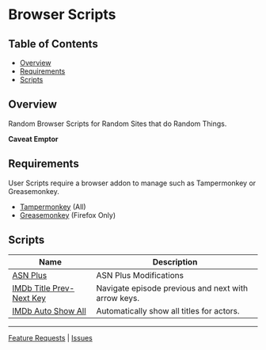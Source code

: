 # Browser Scripts

## Table of Contents

*   [Overview](#overview)
*   [Requirements](#requirements)
*   [Scripts](#scripts)

## Overview

Random Browser Scripts for Random Sites that do Random Things.

**Caveat Emptor**

## Requirements

User Scripts require a browser addon to manage such as Tampermonkey or Greasemonkey.

- [Tampermonkey](https://www.tampermonkey.net/) (All)
- [Greasemonkey](https://www.greasespot.net/) (Firefox Only)

## Scripts

| Name                                                                                                                   | Description                                         |
|------------------------------------------------------------------------------------------------------------------------|-----------------------------------------------------|
| [ASN Plus](https://raw.githubusercontent.com/cssnr/browser-scripts/master/asn/asn.user.js)                             | ASN Plus Modifications                              |
| [IMDb Title Prev-Next Key](https://raw.githubusercontent.com/cssnr/browser-scripts/master/imdb/imdb-prev-next.user.js) | Navigate episode previous and next with arrow keys. |
| [IMDb Auto Show All](https://raw.githubusercontent.com/cssnr/browser-scripts/master/imdb/imdb-show-all.user.js)        | Automatically show all titles for actors.           |


---
[Feature Requests](https://github.com/cssnr/browser-scripts/issues/new?title=Feature%20Request) |
[Issues](https://github.com/cssnr/browser-scripts/issues/new?title=Issue)
